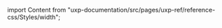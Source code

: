 
import Content from "uxp-documentation/src/pages/uxp-ref/reference-css/Styles/width";

<Content query="product=xd"/>
